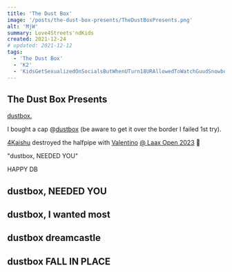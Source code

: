 ```yaml
---
title: 'The Dust Box'
image: '/posts/the-dust-box-presents/TheDustBoxPresents.png'
alt: 'MjW'
summary: Love4Streets'ndKids
created: 2021-12-24
# updated: 2021-12-12
tags:
  - 'The Dust Box'
  - 'K2'
  - 'KidsGetSexualizedOnSocialsButWhenUTurn18URAllowedToWatchGuudSnowboardvideos'
---
```


## The Dust Box Presents

<script>
  import { YouTube } from 'sveltekit-embed'
</script>

<YouTube youTubeId="wSHVIGvwH-Q" />

<a href="https://www.youtube.com/@dustbox720">dustbox.</a>

I bought a cap @<a href="https://dustbox.org/collections/all">dustbox</a> (be aware to get it over the border I failed 1st try).

<a href="https://www.instagram.com/4kaishu/">4Kaishu</a> destroyed the halfpipe with <a href="https://www.instagram.com/valentinoguseli/">Valentino</a> <a href="https://www.facebook.com/reel/1138232670172207">@ Laax Open 2023</a> 🚀<br/>

"dustbox, NEEDED YOU"

HAPPY DB

## dustbox, NEEDED YOU

<YouTube youTubeId="lKkMp2PAjZ0" />

## dustbox, I wanted most

<YouTube youTubeId="mO5TbSNbMXc" />

## dustbox dreamcastle

<YouTube youTubeId="jO6rECAgoGY" />

## dustbox FALL IN PLACE

<YouTube youTubeId="8QSRkaHl1o0" />
